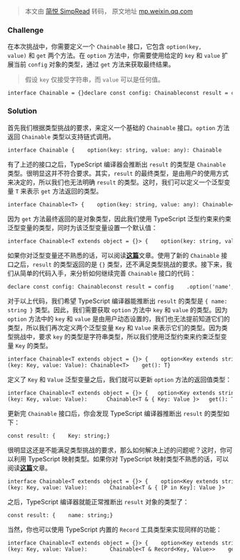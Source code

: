 > 本文由 [简悦 SimpRead](http://ksria.com/simpread/) 转码， 原文地址 [mp.weixin.qq.com](https://mp.weixin.qq.com/s/gLvhCJxYIJu_tEd00RA2bw)

### Challenge

在本次挑战中，你需要定义一个 `Chainable` 接口，它包含 `option(key, value)` 和 `get` 两个方法。在 `option` 方法中，你需要使用给定的 `key` 和 `value` 扩展当前 `config` 对象的类型，通过 `get` 方法来获取最终结果。

> 假设 `key` 仅接受字符串，而 `value` 可以是任何值。

```
interface Chainable = {}declare const config: Chainableconst result = config    .option('name', 'semlinker')    .option('age', 30)    .option('email', { value: 'semlinker@gmail.com' })    .get()// expect the type of result to be:interface Result {    name: string    age: number    email: {        value: string    }}
```

### Solution

首先我们根据类型挑战的要求，来定义一个基础的 `Chainable` 接口。`option` 方法返回 `Chainable` 类型以支持链式调用。

```
interface Chainable {    option(key: string, value: any): Chainable    get(): Chainable }
```

有了上述的接口之后，TypeScript 编译器会推断出 `result` 的类型是 `Chainable` 类型。很明显这并不符合要求。其实，`result` 的最终类型，是由用户的使用方式来决定的，所以我们也无法明确 `result` 的类型。这时，我们可以定义一个泛型变量 `T` 来表示 `get` 方法返回的类型。

```
interface Chainable<T> {    option(key: string, value: any): Chainable<T>    get(): T }
```

因为 `get` 方法最终返回的是对象类型，因此我们使用 TypeScript 泛型约束来约束泛型变量的类型，同时为该泛型变量设置一个默认值：

```
interface Chainable<T extends object = {}> {    option(key: string, value: any): Chainable<T>    get(): T}
```

如果你对泛型变量还不熟悉的话，可以阅读[**这篇**](http://mp.weixin.qq.com/s?__biz=MzI2MjcxNTQ0Nw==&mid=2247499518&idx=1&sn=aaf8c309d3739d5732ed45eb80c4854d&chksm=ea445fa6dd33d6b0099ab5ce96f0d28e7a881fa01073098a1e8932607d4896d6e5ba2cb5b4ef&scene=21#wechat_redirect)文章。使用了新的 `Chainable` 接口之后，`result` 的类型返回的是 `{}` 类型，还不满足类型挑战的要求。接下来，我们从简单的代码入手，来分析如何继续完善 `Chainable` 接口的代码：

```
declare const config: Chainableconst result = config    .option('name', 'semlinker')    .get()
```

对于以上代码，我们希望 TypeScript 编译器能推断出 `result` 的类型是 `{ name: string }` 类型。因此，我们需要获取 `option` 方法中 `key` 和 `value` 的类型。因为 `option` 方法中的 `key` 和 `value` 是由用户动态设置的，我们也无法提前知道它们的类型，所以我们再次定义两个泛型变量 `Key` 和 `Value` 来表示它们的类型。因为类型挑战中，要求 `key` 的类型是字符串类型，所以我们使用泛型约束来约束泛型变量 `Key` 的类型。

```
interface Chainable<T extends object = {}> {    option<Key extends string, Value>(key: Key, value: Value): Chainable<T>    get(): T}
```

定义了 `Key` 和 `Value` 泛型变量之后，我们就可以更新 `option` 方法的返回值类型：

```
interface Chainable<T extends object = {}> {   option<Key extends string, Value>(key: Key, value: Value):      Chainable<T & { Key: Value }>   get(): T}
```

更新完 `Chainable` 接口后，你会发现 TypeScript 编译器推断出 `result` 的类型如下：

```
const result: {    Key: string;}
```

很明显这还是不能满足类型挑战的要求，那么如何解决上述的问题呢？这时，你可以利用 TypeScript 映射类型。如果你对 TypeScript 映射类型不熟悉的话，可以阅读[**这篇**](http://mp.weixin.qq.com/s?__biz=MzI2MjcxNTQ0Nw==&mid=2247499712&idx=1&sn=bf2f565ad712d4c43bf80edddaba3dea&chksm=ea445e98dd33d78e16ca3077183f59e60e67fd0baa31ec921acdece2bd36c79128146731e65c&scene=21#wechat_redirect)文章。

```
interface Chainable<T extends object = {}> {    option<Key extends string, Value>(key: Key, value: Value):       Chainable<T & { [P in Key]: Value }>    get(): T}
```

之后，TypeScript 编译器就能正常推断出 `result` 对象的类型了：

```
const result: {    name: string;}
```

当然，你也可以使用 TypeScript 内置的 `Record` 工具类型来实现同样的功能：

```
interface Chainable<T extends object = {}> {    option<Key extends string, Value>(key: Key, value: Value):       Chainable<T & Record<Key, Value>>    get(): T}
```
